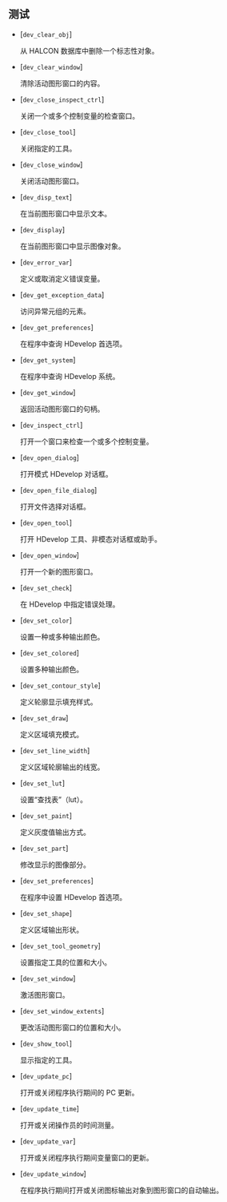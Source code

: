## 测试

- [`dev_clear_obj`]

  从 HALCON 数据库中删除一个标志性对象。

- [`dev_clear_window`]

  清除活动图形窗口的内容。

- [`dev_close_inspect_ctrl`]

  关闭一个或多个控制变量的检查窗口。

- [`dev_close_tool`]

  关闭指定的工具。

- [`dev_close_window`]

  关闭活动图形窗口。

- [`dev_disp_text`]

  在当前图形窗口中显示文本。

- [`dev_display`]

  在当前图形窗口中显示图像对象。

- [`dev_error_var`]

  定义或取消定义错误变量。

- [`dev_get_exception_data`]

  访问异常元组的元素。

- [`dev_get_preferences`]

  在程序中查询 HDevelop 首选项。

- [`dev_get_system`]

  在程序中查询 HDevelop 系统。

- [`dev_get_window`]

  返回活动图形窗口的句柄。

- [`dev_inspect_ctrl`]

  打开一个窗口来检查一个或多个控制变量。

- [`dev_open_dialog`]

  打开模式 HDevelop 对话框。

- [`dev_open_file_dialog`]

  打开文件选择对话框。

- [`dev_open_tool`]

  打开 HDevelop 工具、非模态对话框或助手。

- [`dev_open_window`]

  打开一个新的图形窗口。

- [`dev_set_check`]

  在 HDevelop 中指定错误处理。

- [`dev_set_color`]

  设置一种或多种输出颜色。

- [`dev_set_colored`]

  设置多种输出颜色。

- [`dev_set_contour_style`]

  定义轮廓显示填充样式。

- [`dev_set_draw`]

  定义区域填充模式。

- [`dev_set_line_width`]

  定义区域轮廓输出的线宽。

- [`dev_set_lut`]

  设置“查找表”（lut）。

- [`dev_set_paint`]

  定义灰度值输出方式。

- [`dev_set_part`]

  修改显示的图像部分。

- [`dev_set_preferences`]

  在程序中设置 HDevelop 首选项。

- [`dev_set_shape`]

  定义区域输出形状。

- [`dev_set_tool_geometry`]

  设置指定工具的位置和大小。

- [`dev_set_window`]

  激活图形窗口。

- [`dev_set_window_extents`]

  更改活动图形窗口的位置和大小。

- [`dev_show_tool`]

  显示指定的工具。

- [`dev_update_pc`]

  打开或关闭程序执行期间的 PC 更新。

- [`dev_update_time`]

  打开或关闭操作员的时间测量。

- [`dev_update_var`]

  打开或关闭程序执行期间变量窗口的更新。

- [`dev_update_window`]

  在程序执行期间打开或关闭图标输出对象到图形窗口的自动输出。